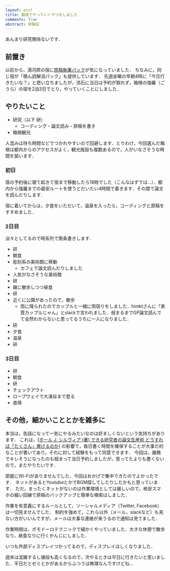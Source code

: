 ```yaml
---
layout: post
title: 箱根でやっていくやつをしました
comments: True
abstract: 体験記
---
```


あんまり研究関係ないです．

## 前置き

以前から，湯河原の宿に[原稿執筆パック](https://www.instagram.com/p/Bh-4XkrBxSD/?utm_source=ig_web_button_share_sheet)が気になっていました．
ちなみに，同じ宿が「積ん読解消パック」も提供しています．
先週金曜の早朝4時に「今日行きたいな？」と思い立ちましたが，流石に当日は予約が取れず，箱根の強羅（ごうら）の宿を2泊3日でとり，やっていくことにしました．

## やりたいこと

- 研究（以下 研）
  - コーディング・論文読み・原稿を書き
- 箱根観光

人混みは待ち時間などでつかれやすいので回避します．とりわけ，今回選んだ箱根は都内からのアクセスがよく，観光施設も複数あるので，人がいなさそうな時間を狙います．

### 初日

宿の予約後に寝て起きて宿まで移動したら18時でした（こんなはずでは…）．都内から強羅までの最安ルートを使うとだいたい4時間で着きます．その間で論文を読んだりします．

宿に着いてからは，夕食をいただいて，温泉を入ったら，コーディングと原稿をすすめました．

### 2日目

淡々としてるので時系列で箇条書きします．

- 研
- 朝食
- 彫刻系の美術館に移動
  - カフェで論文読んだりしました
- 人気がなさそうな美術館
- 研
- 雑に散歩しつつ昼食
- 研
- 近くに公園があったので，散歩
  - 雨に降られたのでカップルと一緒に雨宿りをしました．himktさんに「実質カップルじゃん」とslackで言われました．弱まるまでGP論文読んでて全然わからないと思ってるうちに一人になりました．
- 研
- 夕食
- 温泉
- 研

### 3日目

- 研
- 朝食
- 研
- チェックアウト
- ロープウェイで大湧谷まで登る
- 直帰

## その他，細かいこととかを雑多に

本当は，缶詰になって一気にやるみたいなのは好ましくないという気持ちがあります．
これは，[[ポール J. シルヴィア (著)  できる研究者の論文生産術 どうすれば「たくさん」書けるのか](https://www.amazon.co.jp/%E3%81%A7%E3%81%8D%E3%82%8B%E7%A0%94%E7%A9%B6%E8%80%85%E3%81%AE%E8%AB%96%E6%96%87%E7%94%9F%E7%94%A3%E8%A1%93-%E3%81%A9%E3%81%86%E3%81%99%E3%82%8C%E3%81%B0%E3%80%8C%E3%81%9F%E3%81%8F%E3%81%95%E3%82%93%E3%80%8D%E6%9B%B8%E3%81%91%E3%82%8B%E3%81%AE%E3%81%8B-KS%E7%A7%91%E5%AD%A6%E4%B8%80%E8%88%AC%E6%9B%B8-%E3%83%9D%E3%83%BC%E3%83%AB-J%E3%83%BB%E3%82%B7%E3%83%AB%E3%83%B4%E3%82%A3%E3%82%A2/dp/4061531530)]
の影響で，毎日書く時間を確保することが大事だ的なことが書いてあり，それに対して経験をもって同意できます．
今回は，雑務でキレそうになったのも相まって当日予約しましたが，思ってたよりも悪くないので，またやりたいです．

部屋にWi-Fiがありませんでした．今回はおかげで集中できたのでよかったです．
ネットがあるとYoutubeとかでBGM探してしたりしたかもと思っています．
ただ，まったくネットがないのは作業環境としては厳しいので，格安スマホの細い回線で原稿のバックアップと簡単な検索はしました．

作業を有意義にするルールとして，ソーシャルメディア（Twitter, Facebook）は一切見ませんでした．
制約を強めて，これら以外（メール，slackなど）も見ない方がいいんですが，メールは大事な連絡が来うるので通知は見てました．

作業時間は，ポモドーロテクニックで細かくやっていました．大きな休憩で散歩なり，昼食なりに行くかんじにしました．

いつも外部ディスプレイつかってるので，ディスプレイほしくなりました．

週末は混雑するし値段も高くなるので，次やるときは平日に行きたいと思いました．平日だとゼミとかがあるからふつうは無理なんですけどね…
